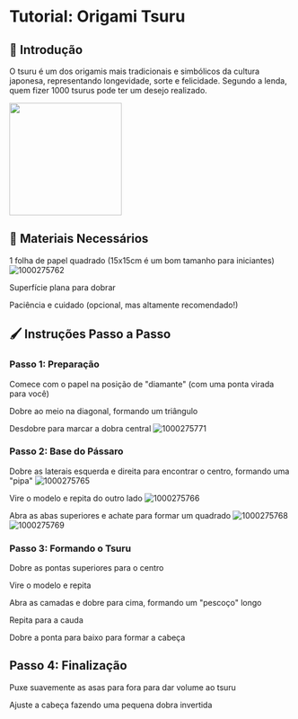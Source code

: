 # Tutorial: Origami Tsuru

## 📜 Introdução
O tsuru é um dos origamis mais tradicionais e simbólicos da cultura japonesa, representando longevidade, sorte e felicidade. Segundo a lenda, quem fizer 1000 tsurus pode ter um desejo realizado.

<img src="https://github.com/user-attachments/assets/5a842dd5-e67b-4f4a-80a6-aad80f46a2ff" width="200px" height="200px">

## 📝 Materiais Necessários
1 folha de papel quadrado (15x15cm é um bom tamanho para iniciantes)
![1000275762](https://github.com/user-attachments/assets/78ad8ab6-fadc-468c-b737-eb24be0d556b)

Superfície plana para dobrar

Paciência e cuidado (opcional, mas altamente recomendado!)

## 🖌️ Instruções Passo a Passo
### Passo 1: Preparação
Comece com o papel na posição de "diamante" (com uma ponta virada para você)

Dobre ao meio na diagonal, formando um triângulo

Desdobre para marcar a dobra central
![1000275771](https://github.com/user-attachments/assets/4894c9fe-ac32-493b-b6ee-e951ef05a3ac)

### Passo 2: Base do Pássaro
Dobre as laterais esquerda e direita para encontrar o centro, formando uma "pipa"
![1000275765](https://github.com/user-attachments/assets/51046b4b-fb38-45b0-8f9d-12f130bd1f84)

Vire o modelo e repita do outro lado
![1000275766](https://github.com/user-attachments/assets/e23357a7-3c18-4e60-b670-fc2c70aeca2d)

Abra as abas superiores e achate para formar um quadrado
![1000275768](https://github.com/user-attachments/assets/0ad56974-1b57-4223-ae51-3b8b0ae2ef87)
![1000275769](https://github.com/user-attachments/assets/b549d840-84b3-409d-9082-b9213b557f03)

### Passo 3: Formando o Tsuru
Dobre as pontas superiores para o centro

Vire o modelo e repita

Abra as camadas e dobre para cima, formando um "pescoço" longo

Repita para a cauda

Dobre a ponta para baixo para formar a cabeça

## Passo 4: Finalização
Puxe suavemente as asas para fora para dar volume ao tsuru

Ajuste a cabeça fazendo uma pequena dobra invertida
